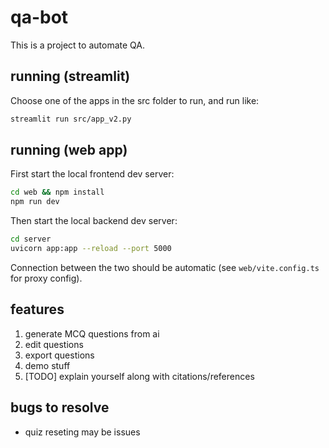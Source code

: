 # qa-bot

This is a project to automate QA.

## running (streamlit)

Choose one of the apps in the src folder to run, and run like:

```sh
streamlit run src/app_v2.py
```

## running (web app)

First start the local frontend dev server:

```sh
cd web && npm install
npm run dev
```

Then start the local backend dev server:

```sh
cd server
uvicorn app:app --reload --port 5000
```

Connection between the two should be automatic (see `web/vite.config.ts` for proxy config).

## features

1. generate MCQ questions from ai
2. edit questions
3. export questions
4. demo stuff
5. [TODO] explain yourself along with citations/references

## bugs to resolve

- quiz reseting may be issues
